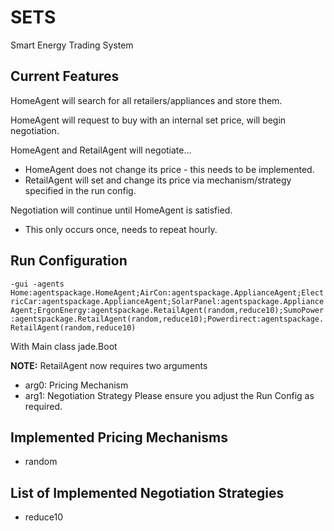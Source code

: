 # SETS
Smart Energy Trading System

## Current Features
HomeAgent will search for all retailers/appliances and store them.

HomeAgent will request to buy with an internal set price, will begin negotiation.

HomeAgent and RetailAgent will negotiate...
* HomeAgent does not change its price - this needs to be implemented.  
* RetailAgent will set and change its price via mechanism/strategy specified in the run config.

Negotiation will continue until HomeAgent is satisfied.
* This only occurs once, needs to repeat hourly.

## Run Configuration
`-gui -agents Home:agentspackage.HomeAgent;AirCon:agentspackage.ApplianceAgent;ElectricCar:agentspackage.ApplianceAgent;SolarPanel:agentspackage.ApplianceAgent;ErgonEnergy:agentspackage.RetailAgent(random,reduce10);SumoPower:agentspackage.RetailAgent(random,reduce10);Powerdirect:agentspackage.RetailAgent(random,reduce10)`

With Main class jade.Boot

**NOTE:** RetailAgent now requires two arguments
* arg0: Pricing Mechanism
* arg1: Negotiation Strategy
Please ensure you adjust the Run Config as required.

## Implemented Pricing Mechanisms
* random

## List of Implemented Negotiation Strategies
* reduce10


